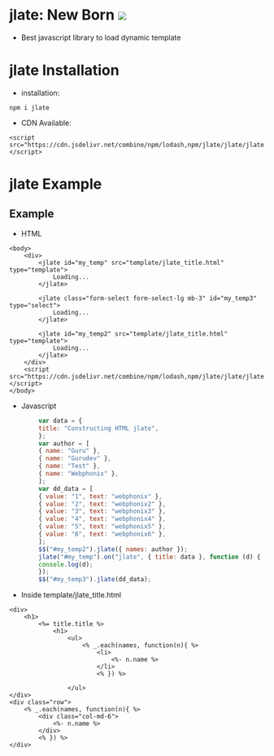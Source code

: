 # jlate: New Born [![](https://data.jsdelivr.com/v1/package/npm/jlate/badge)](https://www.jsdelivr.com/package/npm/jlate)

- Best javascript library to load dynamic template


# jlate Installation

- installation:
```
npm i jlate
```

- CDN Available:
```
<script src="https://cdn.jsdelivr.net/combine/npm/lodash,npm/jlate/jlate/jlate.min.js"></script>
```
# jlate Example
## Example

- HTML
```
<body>
    <div>
        <jlate id="my_temp" src="template/jlate_title.html" type="template">
            Loading...
        </jlate>

        <jlate class="form-select form-select-lg mb-3" id="my_temp3" type="select">
            Loading...
        </jlate>

        <jlate id="my_temp2" src="template/jlate_title.html" type="template">
            Loading...
        </jlate>
    </div>
    <script src="https://cdn.jsdelivr.net/combine/npm/lodash,npm/jlate/jlate/jlate.min.js"></script>
</body>
```
- Javascript
```javascript
        var data = {
        title: "Constructing HTML jlate",
        };
        var author = [
        { name: "Guru" },
        { name: "Gurudev" },
        { name: "Test" },
        { name: "Webphonix" },
        ];
        var dd_data = [
        { value: "1", text: "webphonix" },
        { value: "2", text: "webphonix2" },
        { value: "3", text: "webphonix3" },
        { value: "4", text: "webphonix4" },
        { value: "5", text: "webphonix5" },
        { value: "6", text: "webphonix6" },
        ];
        $$("#my_temp2").jlate({ names: author });
        jlate("#my_temp").on("jlate", { title: data }, function (d) {
        console.log(d);
        });
        $$("#my_temp3").jlate(dd_data);

```

- Inside template/jlate_title.html
```
<div>
    <h1>
        <%= title.title %>
            <h1>
                <ul>
                    <% _.each(names, function(n){ %>
                        <li>
                            <%- n.name %>
                        </li>
                        <% }) %>

                </ul>
</div>
<div class="row">
    <% _.each(names, function(n){ %>
        <div class="col-md-6">
            <%- n.name %>
        </div>
        <% }) %>
</div>

```

